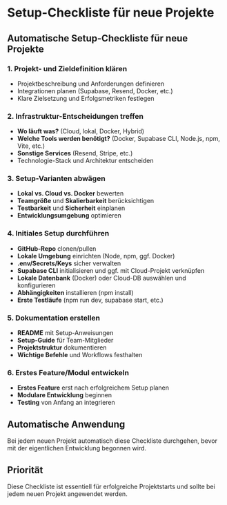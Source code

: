 # Setup-Checkliste für neue Projekte

## Automatische Setup-Checkliste für neue Projekte

### 1. Projekt- und Zieldefinition klären
- Projektbeschreibung und Anforderungen definieren
- Integrationen planen (Supabase, Resend, Docker, etc.)
- Klare Zielsetzung und Erfolgsmetriken festlegen

### 2. Infrastruktur-Entscheidungen treffen
- **Wo läuft was?** (Cloud, lokal, Docker, Hybrid)
- **Welche Tools werden benötigt?** (Docker, Supabase CLI, Node.js, npm, Vite, etc.)
- **Sonstige Services** (Resend, Stripe, etc.)
- Technologie-Stack und Architektur entscheiden

### 3. Setup-Varianten abwägen
- **Lokal vs. Cloud vs. Docker** bewerten
- **Teamgröße** und **Skalierbarkeit** berücksichtigen
- **Testbarkeit** und **Sicherheit** einplanen
- **Entwicklungsumgebung** optimieren

### 4. Initiales Setup durchführen
- **GitHub-Repo** clonen/pullen
- **Lokale Umgebung** einrichten (Node, npm, ggf. Docker)
- **.env/Secrets/Keys** sicher verwalten
- **Supabase CLI** initialisieren und ggf. mit Cloud-Projekt verknüpfen
- **Lokale Datenbank** (Docker) oder Cloud-DB auswählen und konfigurieren
- **Abhängigkeiten** installieren (npm install)
- **Erste Testläufe** (npm run dev, supabase start, etc.)

### 5. Dokumentation erstellen
- **README** mit Setup-Anweisungen
- **Setup-Guide** für Team-Mitglieder
- **Projektstruktur** dokumentieren
- **Wichtige Befehle** und Workflows festhalten

### 6. Erstes Feature/Modul entwickeln
- **Erstes Feature** erst nach erfolgreichem Setup planen
- **Modulare Entwicklung** beginnen
- **Testing** von Anfang an integrieren

## Automatische Anwendung
Bei jedem neuen Projekt automatisch diese Checkliste durchgehen, bevor mit der eigentlichen Entwicklung begonnen wird.

## Priorität
Diese Checkliste ist essentiell für erfolgreiche Projektstarts und sollte bei jedem neuen Projekt angewendet werden. 